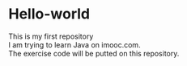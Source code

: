 # Hello-world
This is my first repository</br>
I am trying to learn Java on imooc.com.</br>
The exercise code will be putted on this repository.</br>
